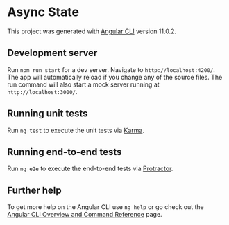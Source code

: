 # Async State

This project was generated with [Angular CLI](https://github.com/angular/angular-cli) version 11.0.2.

## Development server

Run `npm run start` for a dev server. Navigate to `http://localhost:4200/`. The app will automatically reload if you change any of the source files.
The run command will also start a mock server running at `http://localhost:3000/`.
## Running unit tests

Run `ng test` to execute the unit tests via [Karma](https://karma-runner.github.io).

## Running end-to-end tests

Run `ng e2e` to execute the end-to-end tests via [Protractor](http://www.protractortest.org/).

## Further help

To get more help on the Angular CLI use `ng help` or go check out the [Angular CLI Overview and Command Reference](https://angular.io/cli) page.
